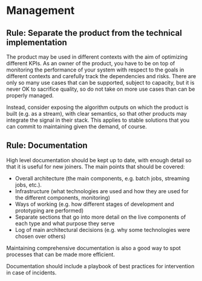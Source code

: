 # Management

## Rule: Separate the product from the technical implementation

The product may be used in different contexts with the aim of optimizing different KPIs. 
As an owner of the product, you have to be on top of monitoring the performance of your system with respect to the goals in different contexts and carefully track the dependencies and risks.
There are only so many use cases that can be supported, subject to capacity, but it is never OK to sacrifice quality, so do not take on more use cases than can be properly managed.

Instead, consider exposing the algorithm outputs on which the product is built (e.g. as a stream), with clear semantics, so that other products may integrate the signal in their stack. This applies to stable solutions that you can commit to maintaining given the demand, of course.

## Rule: Documentation

High level documentation should be kept up to date, with enough detail so that it is useful for new joiners. 
The main points that should be covered:
- Overall architecture (the main components, e.g. batch jobs, streaming jobs, etc.).
- Infrastructure (what technologies are used and how they are used for the different components, monitoring)
- Ways of working (e.g. how different stages of development and prototyping are performed)
- Separate sections that go into more detail on the live components of each type and what purpose they serve
- Log of main architectural decisions (e.g. why some technologies were chosen over others)

Maintaining comprehensive documentation is also a good way to spot processes that can be made more efficient.

Documentation should include a playbook of best practices for intervention in case of incidents.
